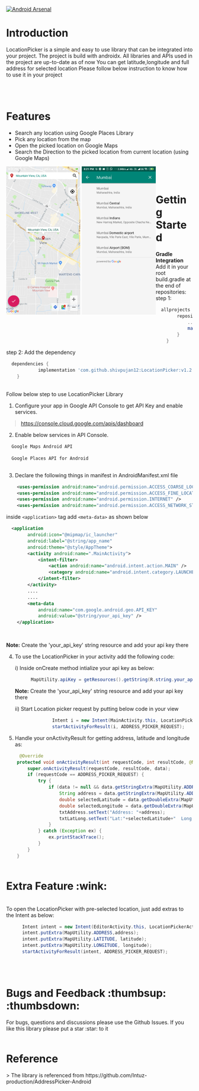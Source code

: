 [![Android Arsenal](https://img.shields.io/badge/Android%20Arsenal-LocationPicker-brightgreen.svg?style=plastic)](https://android-arsenal.com/details/1/7761)

<h1>Introduction</h1>
LocationPicker is a simple and easy to use library that can be integrated into your project.
The project is build with androidx.
All libraries and APIs used in the project are up-to-date as of now
You can get latitude,longitude and full address for selected location
Please follow below instruction to know how to use it in your project

<br/><br/>
<h1>Features</h1>

- Search any location using Google Places Library<br/>
- Pick any location from the map<br/>
- Open the picked location on Google Maps<br/>
- Search the Direction to the picked location from current location (using Google Maps)<br/> 

<div style="float:left">
<img src="Screenshots/Screen1.png" width="200">
<img src="Screenshots/Screen2.png" width="200">
</div>


<br/><br/>

<h1>Getting Started</h1>

**Gradle Integration**<br/>
Add it in your root build.gradle at the end of repositories:
step 1:
```gradle
  allprojects {
		repositories {
			...
			maven { url 'https://jitpack.io' }
		}
	}
```
step 2: Add the dependency
```gradle
  dependencies {
	        implementation 'com.github.shivpujan12:LocationPicker:v1.2'
	}
```
<br/>
Follow below step to use LocationPicker Library

1) Configure your app in  Google API Console  to get API Key and enable services.

> https://console.cloud.google.com/apis/dashboard

2) Enable below services in API Console.

```
  Google Maps Android API
  
  Google Places API for Android
  
```

3) Declare the following things in manifest in AndroidManifest.xml file

```xml
    <uses-permission android:name="android.permission.ACCESS_COARSE_LOCATION" />
    <uses-permission android:name="android.permission.ACCESS_FINE_LOCATION" />
    <uses-permission android:name="android.permission.INTERNET" />
    <uses-permission android:name="android.permission.ACCESS_NETWORK_STATE" />
```

inside `<application>` tag add `<meta-data>` as shown below

```xml
  <application
        android:icon="@mipmap/ic_launcher"
        android:label="@string/app_name"
        android:theme="@style/AppTheme">
        <activity android:name=".MainActivity">
            <intent-filter>
                <action android:name="android.intent.action.MAIN" />
                <category android:name="android.intent.category.LAUNCHER" />
            </intent-filter>
        </activity>
        ....
        ....
        <meta-data
            android:name="com.google.android.geo.API_KEY"
            android:value="@string/your_api_key" />
    </application>
```

<br/>
<p><b>Note:</b> Create the 'your_api_key' string resource and add your api key there</p>

4) To use the LocationPicker in your activity add the following code:

    i) Inside onCreate method intialize your api key as below:<br/>
    ```java
          MapUtility.apiKey = getResources().getString(R.string.your_api_key);
    ```
      <p><b>Note:</b> Create the 'your_api_key' string resource and add your api key there</p>
    
    ii) Start Location picker request by putting below code in your view<br/>
    ```java
                  Intent i = new Intent(MainActivity.this, LocationPickerActivity.class);
                  startActivityForResult(i, ADDRESS_PICKER_REQUEST);
    ```

5) Handle your onActivityResult for getting address, latitude and longitude as:

```java
     @Override
    protected void onActivityResult(int requestCode, int resultCode, @Nullable Intent data) {
        super.onActivityResult(requestCode, resultCode, data);
        if (requestCode == ADDRESS_PICKER_REQUEST) {
            try {
                if (data != null && data.getStringExtra(MapUtility.ADDRESS) != null) {
                    String address = data.getStringExtra(MapUtility.ADDRESS);
                    double selectedLatitude = data.getDoubleExtra(MapUtility.LATITUDE, 0.0);
                    double selectedLongitude = data.getDoubleExtra(MapUtility.LONGITUDE, 0.0);
                    txtAddress.setText("Address: "+address);
                    txtLatLong.setText("Lat:"+selectedLatitude+"  Long:"+selectedLongitude);
                }
            } catch (Exception ex) {
                ex.printStackTrace();
            }
        }
    }
    
```

<h1>Extra Feature :wink:</h1>
<br/>
To open the LocationPicker with pre-selected location, just add extras to the Intent as below: <br/>

```java
      Intent intent = new Intent(EditorActivity.this, LocationPickerActivity.class);
      intent.putExtra(MapUtility.ADDRESS,address);
      intent.putExtra(MapUtility.LATITUDE, latitude);
      intent.putExtra(MapUtility.LONGITUDE, longitude);
      startActivityForResult(intent, ADDRESS_PICKER_REQUEST);
```
<br/><br/>

<h1>Bugs and Feedback :thumbsup: :thumbsdown:</h1>
For bugs, questions and discussions please use the Github Issues.
If you like this library please put a star :star: to it
<br/><br/>

<h1>Reference</h1>
> The library is referenced from https://github.com/Intuz-production/AddressPicker-Android
<br/>
<br/><br/>
